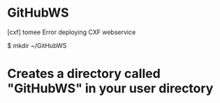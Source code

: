 GitHubWS
========

[cxf] tomee Error deploying CXF webservice

$ mkdir ~/GitHubWS
# Creates a directory called "GitHubWS" in your user directory

